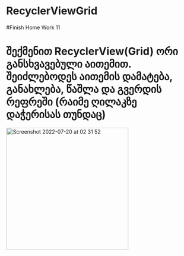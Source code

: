 # RecyclerViewGrid
#Finish Home Work 11
# შექმენით RecyclerView(Grid) ორი განსხვავებული აითემით. შეიძლებოდეს აითემის დამატება, განახლება, წაშლა და გვერდის რეფრეში (რაიმე ღილაკზე დაჭერისას თუნდაც)
<img width="329" alt="Screenshot 2022-07-20 at 02 31 52" src="https://user-images.githubusercontent.com/48592227/179859447-c0543868-0a97-4a96-934f-ec8b7dab6c11.png">
